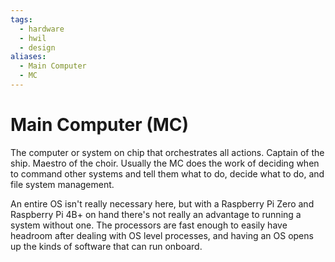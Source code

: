 ```yaml
---
tags:
  - hardware
  - hwil
  - design
aliases:
  - Main Computer
  - MC
---
```

# Main Computer (MC)

The computer or system on chip that orchestrates all actions. Captain of the ship. Maestro of the choir. Usually the MC does the work of deciding when to command other systems and tell them what to do, decide what to do, and file system management.

An entire OS isn't really necessary here, but with a Raspberry Pi Zero and Raspberry Pi 4B+ on hand there's not really an advantage to running a system without one. The processors are fast enough to easily have headroom after dealing with OS level processes, and having an OS opens up the kinds of software that can run onboard.
